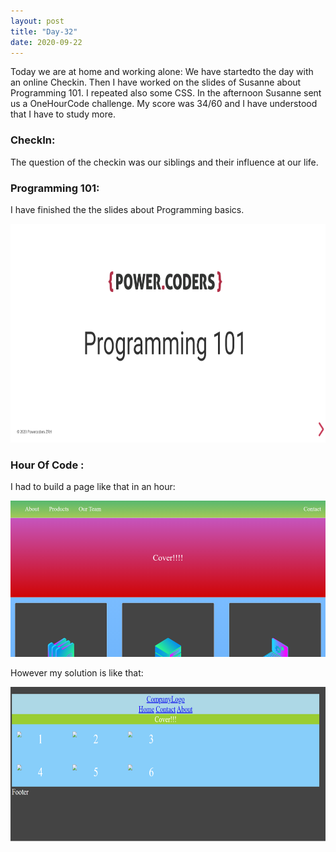 ```yaml
---
layout: post
title: "Day-32"
date: 2020-09-22
---
```

Today we are at home and working alone:
We have startedto the day with an online Checkin.  Then I have worked on the slides of Susanne about Programming 101. I repeated also some CSS. In the afternoon Susanne sent us a OneHourCode challenge. My score was 34/60 and I have understood that I have to study more.

<h3> CheckIn: </h3>
The question of the checkin was our siblings and their influence at our life.


<h3> Programming 101: </h3>

I have finished the the slides about Programming basics.

<img src="/Images/Slides34.png" alt="day34Slides" height="350">

<h3> Hour Of Code : </h3>

I had to build a page like that in an hour:

<img src="/Images/Desired34.png" alt="day34Coding" height="250">


However my solution is like that:

<img src="/Images/MySolution34.png" alt="day34" height="250">
